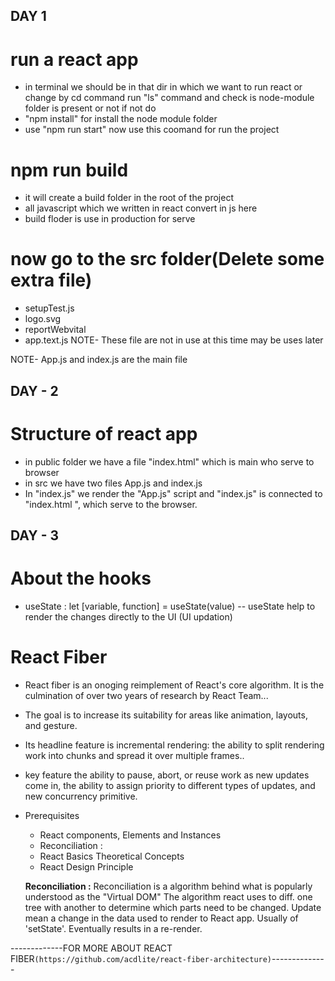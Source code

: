 
## DAY 1

# run a react app
- in terminal we should be in that dir in which we want to run react or change by cd command
run "ls" command and check is node-module folder is present or not if not do 
- "npm install" for install the node module folder
- use "npm run start" now use this coomand for run the project


# npm run build 
- it will create a build folder in the root of the project
- all javascript which we written in react convert in js here
- build floder is use in production for serve


# now go to the src folder(Delete some extra file) 
- setupTest.js
- logo.svg
- reportWebvital
- app.text.js
NOTE- These file are not in use at this time may be uses later

NOTE- App.js and index.js are the main file


## DAY - 2

# Structure of react app
 - in public folder we have a file "index.html" which is main who serve to browser 
 - in src we have two files App.js and index.js
 - In "index.js" we render the "App.js" script and "index.js" is connected to "index.html ", which serve to the browser.


 ## DAY - 3

 # About the hooks
  - useState : let [variable, function] = useState(value)
    -- useState help to render the changes directly to the UI (UI updation)

 # React Fiber
  - React fiber is an onoging reimplement of React's core algorithm. It is the culmination of over two years of research by React Team...
  - The goal is to increase its suitability for areas like animation, layouts, and gesture.
  - Its headline feature is incremental rendering: the ability to split rendering work into chunks and spread it over multiple frames..
  - key feature the ability to pause, abort, or reuse work as new updates come in, the ability  to assign priority to different types of updates, and new concurrency primitive.

  - Prerequisites
    - React components, Elements and Instances
    - Reconciliation :
    - React Basics Theoretical Concepts
    - React Design Principle

    **Reconciliation :** Reconciliation is a algorithm behind what is popularly understood as the "Virtual DOM" The algorithm react uses to diff. one tree with another to determine which parts need to be  changed. Update mean a change in the data used to render to React app. Usually of 'setState'. Eventually results in a re-render.

   -------------FOR MORE ABOUT REACT FIBER`(https://github.com/acdlite/react-fiber-architecture)`--------------

 # 